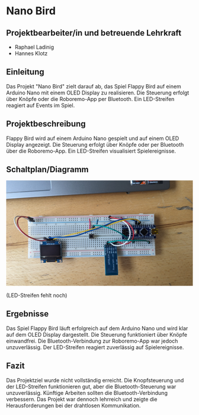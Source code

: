 # Nano Bird

## Projektbearbeiter/in und betreuende Lehrkraft
- Raphael Ladinig
- Hannes Klotz

## Einleitung

Das Projekt "Nano Bird" zielt darauf ab, das Spiel Flappy Bird auf einem Arduino Nano mit einem OLED Display zu realisieren. Die Steuerung erfolgt über Knöpfe oder die Roboremo-App per Bluetooth. Ein LED-Streifen reagiert auf Events im Spiel.

## Projektbeschreibung

Flappy Bird wird auf einem Arduino Nano gespielt und auf einem OLED Display angezeigt. Die Steuerung erfolgt über Knöpfe oder per Bluetooth über die Roboremo-App. Ein LED-Streifen visualisiert Spielereignisse.

## Schaltplan/Diagramm

![schaltung](./assets/schaltung.jpg)

(LED-Streifen fehlt noch)

## Ergebnisse

Das Spiel Flappy Bird läuft erfolgreich auf dem Arduino Nano und wird klar auf dem OLED Display dargestellt. Die Steuerung funktioniert über Knöpfe einwandfrei. Die Bluetooth-Verbindung zur Roboremo-App war jedoch unzuverlässig. Der LED-Streifen reagiert zuverlässig auf Spielereignisse.

## Fazit
Das Projektziel wurde nicht vollständig erreicht. Die Knopfsteuerung und der LED-Streifen funktionieren gut, aber die Bluetooth-Steuerung war unzuverlässig. Künftige Arbeiten sollten die Bluetooth-Verbindung verbessern. Das Projekt war dennoch lehrreich und zeigte die Herausforderungen bei der drahtlosen Kommunikation.
